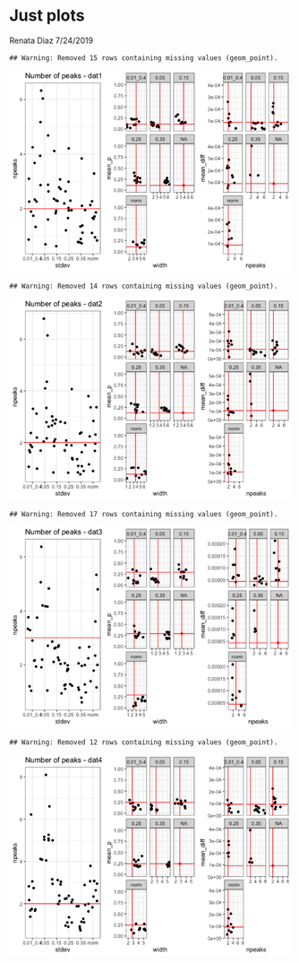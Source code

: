 Just plots
================
Renata Diaz
7/24/2019

    ## Warning: Removed 15 rows containing missing values (geom_point).

![](just_summary_plots_files/figure-markdown_github/plot%20by%20dataset-1.png)

    ## Warning: Removed 14 rows containing missing values (geom_point).

![](just_summary_plots_files/figure-markdown_github/plot%20by%20dataset-2.png)

    ## Warning: Removed 17 rows containing missing values (geom_point).

![](just_summary_plots_files/figure-markdown_github/plot%20by%20dataset-3.png)

    ## Warning: Removed 12 rows containing missing values (geom_point).

![](just_summary_plots_files/figure-markdown_github/plot%20by%20dataset-4.png)
